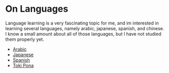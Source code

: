 # On Languages

Language learning is a very fascinating topic for me, and im interested in learning several languages, namely arabic, japanese, spanish, and chinese. I know a small amount about all of those languages, but I have not studied them properly yet.

- [Arabic]()
- [Japanese]()
- [Spanish]()
- [Toki Pona]()
